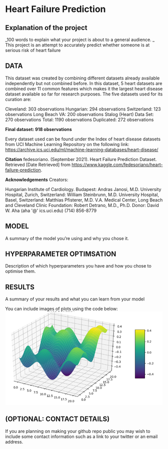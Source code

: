 # Heart Failure Prediction


## Explanation of the project
_100 words to explain what your project is about to a general audience. _
This project is an attempt to accurately predict whether someone is at serious risk of heart failure 

## DATA

This dataset was created by combining different datasets already available independently but not combined before. In this dataset, 5 heart datasets are combined over 11 common features which makes it the largest heart disease dataset available so far for research purposes. The five datasets used for its curation are:

Cleveland: 303 observations
Hungarian: 294 observations
Switzerland: 123 observations
Long Beach VA: 200 observations
Stalog (Heart) Data Set: 270 observations
Total: 1190 observations Duplicated: 272 observations

**Final dataset: 918 observations**

Every dataset used can be found under the Index of heart disease datasets from UCI Machine Learning Repository on the following link: https://archive.ics.uci.edu/ml/machine-learning-databases/heart-disease/

**Citation**
fedesoriano. (September 2021). Heart Failure Prediction Dataset. Retrieved [Date Retrieved] from https://www.kaggle.com/fedesoriano/heart-failure-prediction.

**Acknowledgements**
Creators:

Hungarian Institute of Cardiology. Budapest: Andras Janosi, M.D.
University Hospital, Zurich, Switzerland: William Steinbrunn, M.D.
University Hospital, Basel, Switzerland: Matthias Pfisterer, M.D.
V.A. Medical Center, Long Beach and Cleveland Clinic Foundation: Robert Detrano, M.D., Ph.D.
Donor: David W. Aha (aha '@' ics.uci.edu) (714) 856-8779

## MODEL 
A summary of the model you’re using and why you chose it. 

## HYPERPARAMETER OPTIMSATION
Description of which hyperparameters you have and how you chose to optimise them. 

## RESULTS
A summary of your results and what you can learn from your model 

You can include images of plots using the code below:
![Screenshot](image.png)

## (OPTIONAL: CONTACT DETAILS)
If you are planning on making your github repo public you may wish to include some contact information such as a link to your twitter or an email address. 

